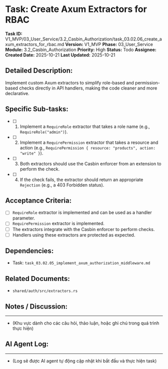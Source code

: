 # Task: Create Axum Extractors for RBAC

**Task ID:** V1_MVP/03_User_Service/3.2_Casbin_Authorization/task_03.02.06_create_axum_extractors_for_rbac.md
**Version:** V1_MVP
**Phase:** 03_User_Service
**Module:** 3.2_Casbin_Authorization
**Priority:** High
**Status:** Todo
**Assignee:** 
**Created Date:** 2025-10-21
**Last Updated:** 2025-10-21

## Detailed Description:
Implement custom Axum extractors to simplify role-based and permission-based checks directly in API handlers, making the code cleaner and more declarative.

## Specific Sub-tasks:
- [ ] 1. Implement a `RequireRole` extractor that takes a role name (e.g., `RequireRole("admin")`).
- [ ] 2. Implement a `RequirePermission` extractor that takes a resource and action (e.g., `RequirePermission { resource: "products", action: "write" }`).
- [ ] 3. Both extractors should use the Casbin enforcer from an extension to perform the check.
- [ ] 4. If the check fails, the extractor should return an appropriate `Rejection` (e.g., a 403 Forbidden status).

## Acceptance Criteria:
- [ ] `RequireRole` extractor is implemented and can be used as a handler parameter.
- [ ] `RequirePermission` extractor is implemented.
- [ ] The extractors integrate with the Casbin enforcer to perform checks.
- [ ] Handlers using these extractors are protected as expected.

## Dependencies:
*   Task: `task_03.02.05_implement_axum_authorization_middleware.md`

## Related Documents:
*   `shared/auth/src/extractors.rs`

## Notes / Discussion:
---
*   (Khu vực dành cho các câu hỏi, thảo luận, hoặc ghi chú trong quá trình thực hiện)

## AI Agent Log:
---
*   (Log sẽ được AI agent tự động cập nhật khi bắt đầu và thực hiện task)